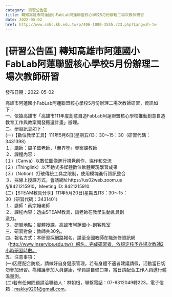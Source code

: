 ```yaml
---
category: 研習公告區
title: 轉知高雄市阿蓮國小FabLab阿蓮聯盟核心學校5月份辦理二場次教師研習
date: 2022-05-02
href: http://www.smhs.kh.edu.tw/p/406-1000-3555,r23.php?Lang=zh-tw
---
```


# [研習公告區] 轉知高雄市阿蓮國小FabLab阿蓮聯盟核心學校5月份辦理二場次教師研習

發布日期：2022-05-02

高雄市阿蓮國小FabLab阿蓮聯盟核心學校5月份辦理二場次教師研習，資訊如下：  
一、依據高雄市「高雄市111年度創意自造FabLab阿蓮聯盟核心學校推動創意自造教育工作與教案開發甄選計畫」辦理。  
二、研習訊息如下：  
(一)【數位教學工具】111年5月6日(星期五)13：30～15：30（研習代碼：3431398）  
１、講師：周子鈺老師，「無界塾」專案課教師  
２、課程內容：  
(１)（Canva）以數位圖像進行視覺創作、協作和交流  
(２)（Thinglink）以互動式多媒體數位軟體展現學習成果  
(３)（Notion）打破傳統工具之限制，使用模塊進行資訊整合  
３、採線上授課方式，會議網址https://us02web.zoom.us  
/j/8421215910，Meeting ID: 8421215910  
(二)【STEAM教具分享】111年5月20日(星期五)13：30～15：  
30（研習代碼：3431401）  
１、講師：蔡宗翰老師  
２、課程內容：透由STEAM教具，讓老師在教學生動且具創  
造力。  
３、研習地點：實體授課，高雄市阿蓮國小-創客教室  
三、研習對象：教師共30名。  
四、報名方式：本研習採網路報名，請至全國教師在職進修資訊網（http://www.inservice.edu.tw/）報名。完成研習者，依規定核予各場次教師2小時研習時數。  
五、注意事項：  
(一)因應配合防疫，請做好自身健康管理，若有身體不適者建議請假，活動當日切勿參加研習。為維護參加人員健康，學員請自備口罩，當日請配合工作人員進行體溫量測。  
(二)若有任何問題請洽聯絡人：林朝根，聯繫電話：07-6312049轉223，電子信箱：makky9201@gmail.com。

